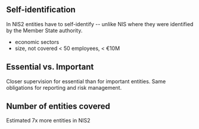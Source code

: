 
## Self-identification

In NIS2 entities have to self-identify -- unlike NIS where they were identified by the Member State authority.

- economic sectors
- size, not covered < 50 employees, < €10M


## Essential vs. Important 

Closer supervision for essential than for important entities. Same obligations for reporting and risk management.

## Number of entities covered

Estimated 7x more entities in NIS2

